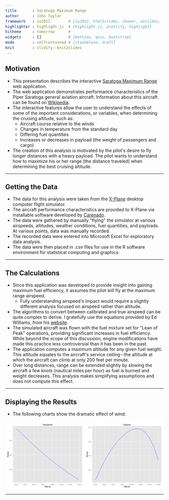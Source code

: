 ```yaml
---
title       : Saratoga Maximum Range
author      : John Taylor 
framework   : io2012        # {io2012, html5slides, shower, dzslides, ...}
highlighter : highlight.js  # {highlight.js, prettify, highlight}
hitheme     : tomorrow      # 
widgets     : []            # {mathjax, quiz, bootstrap}
mode        : selfcontained # {standalone, draft}
knit        : slidify::knit2slides
--- 
```

<style> .title-slide {
     background-image: url(assets/img/PiperSaragtogaIITC.jpg);
     background-repeat: no-repeat;
     background-position: top;
     background-size: 50% 60%;
   }
</style>

## Motivation

- This presentation describes the interactive [Saratoga Maximum Range](http://jt1984.shinyapps.io/Project) web application.
- The web application demonstrates performance characteristics of the Piper Saratoga general aviation aircraft. Information about this aircraft can be found on [Wikipedia](http://en.wikipedia.org/wiki/Piper_Saratoga).
- The interactive features allow the user to understand the effects of some of the important considerations, or variables, when determining the cruising altitude, such as:
  + Aircraft course relative to the winds
  + Changes in temperature from the standard day
  + Differing fuel quantities
  + Increases or decreases in payload (the weight of passengers and cargo)
- The creation of this analysis is motivated by the pilot's desire to fly longer distances with a heavy payload. The pilot wants to understand how to maximize his or her range (the distance traveled) when determining the best cruising altitude.

---

## Getting the Data
- The data for this analysis were taken from the [X-Plane](http://www.x-plane.com/desktop/home/) desktop computer flight simulator.
- The aircraft performance characteristics are provided to X-Plane via installable software developed by [Carenado](http://www.carenado.com/CarSite/Portal/index.php).
- The data were gathered by manually "flying" the simulator at various airspeeds, altitudes, weather conditions, fuel quantities, and payloads. At various points, data was manually recorded.
- The recorded data were entered into Microsoft Excel for exploratory data analysis.
- The data were then placed in .csv files for use in the R software environment for statistical computing and graphics.

---

## The Calculations

- Since this application was developed to provide insight into gaining maximum fuel efficiency, it assumes the pilot will fly at the maximum range airspeed.
  + Fully understanding airspeed's impact would require a slightly different analysis focused on airspeed rather than altitude.
- The algorithms to convert between calibrated and true airspeed can be quite complex to derive. I gratefully use the equations provided by Ed Williams, from his [website](http://williams.best.vwh.net/avform.htm).
- The simulated aircraft was flown with the fuel mixture set for "Lean of Peak" operations, providing significant increases in fuel efficiency. While beyond the scope of this discussion, engine modifications have made this practice less controversial than it has been in the past.
- The application computes a maximum altitude for any given fuel weight. This altitude equates to the aircraft's service ceiling--the altitude at which the aircraft can climb at only 200 feet per minute.
- Over long distances, range can be extended slightly by slowing the aircraft a few knots (nautical miles per hour) as fuel is burned and weight decreases. This analysis makes simplifying assumptions and does not compute this effect.

---

## Displaying the Results
- The following charts show the dramatic effect of wind:

![plot of chunk unnamed-chunk-1](assets/fig/unnamed-chunk-1.png) 

---




